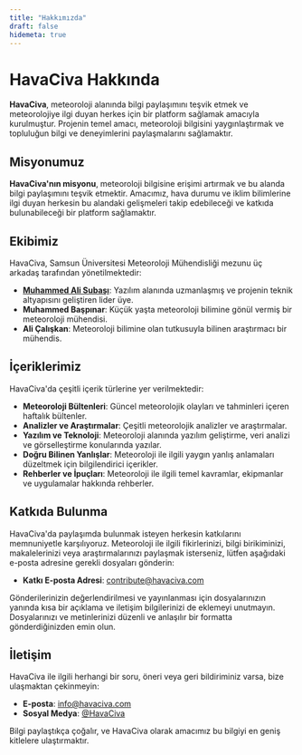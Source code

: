 ```yaml
---
title: "Hakkımızda"
draft: false
hidemeta: true
---
```

# HavaCiva Hakkında

**HavaCiva**, meteoroloji alanında bilgi paylaşımını teşvik etmek ve meteorolojiye ilgi duyan herkes için bir platform sağlamak amacıyla kurulmuştur. Projenin temel amacı, meteoroloji bilgisini yaygınlaştırmak ve topluluğun bilgi ve deneyimlerini paylaşmalarını sağlamaktır.

## Misyonumuz

**HavaCiva'nın misyonu**, meteoroloji bilgisine erişimi artırmak ve bu alanda bilgi paylaşımını teşvik etmektir. Amacımız, hava durumu ve iklim bilimlerine ilgi duyan herkesin bu alandaki gelişmeleri takip edebileceği ve katkıda bulunabileceği bir platform sağlamaktır.

## Ekibimiz

HavaCiva, Samsun Üniversitesi Meteoroloji Mühendisliği mezunu üç arkadaş tarafından yönetilmektedir:

- [**Muhammed Ali Subaşı**](https://mhmmdlsubasi.github.io/MAS/): Yazılım alanında uzmanlaşmış ve projenin teknik altyapısını geliştiren lider üye.
- **Muhammed Başpınar**: Küçük yaşta meteoroloji bilimine gönül vermiş bir meteoroloji mühendisi.
- **Ali Çalışkan**: Meteoroloji bilimine olan tutkusuyla bilinen araştırmacı bir mühendis.

## İçeriklerimiz

HavaCiva'da çeşitli içerik türlerine yer verilmektedir:

- **Meteoroloji Bültenleri**: Güncel meteorolojik olayları ve tahminleri içeren haftalık bültenler.
- **Analizler ve Araştırmalar**: Çeşitli meteorolojik analizler ve araştırmalar.
- **Yazılım ve Teknoloji**: Meteoroloji alanında yazılım geliştirme, veri analizi ve görselleştirme konularında yazılar.
- **Doğru Bilinen Yanlışlar**: Meteoroloji ile ilgili yaygın yanlış anlamaları düzeltmek için bilgilendirici içerikler.
- **Rehberler ve İpuçları**: Meteoroloji ile ilgili temel kavramlar, ekipmanlar ve uygulamalar hakkında rehberler.

## Katkıda Bulunma 

HavaCiva'da paylaşımda bulunmak isteyen herkesin katkılarını memnuniyetle karşılıyoruz. Meteoroloji ile ilgili fikirlerinizi, bilgi birikiminizi, makalelerinizi veya araştırmalarınızı paylaşmak isterseniz, lütfen aşağıdaki e-posta adresine gerekli dosyaları gönderin: 

- **Katkı E-posta Adresi**: [contribute@havaciva.com](mailto:contribute@havaciva.com) 

Gönderilerinizin değerlendirilmesi ve yayınlanması için dosyalarınızın yanında kısa bir açıklama ve iletişim bilgilerinizi de eklemeyi unutmayın. Dosyalarınızı ve metinlerinizi düzenli ve anlaşılır bir formatta gönderdiğinizden emin olun.

## İletişim

HavaCiva ile ilgili herhangi bir soru, öneri veya geri bildiriminiz varsa, bize ulaşmaktan çekinmeyin:

- **E-posta**: [info@havaciva.com](mailto:info@havaciva.com)
- **Sosyal Medya**: [@HavaCiva](https://twitter.com/HavaCiva)

Bilgi paylaştıkça çoğalır, ve HavaCiva olarak amacımız bu bilgiyi en geniş kitlelere ulaştırmaktır.
